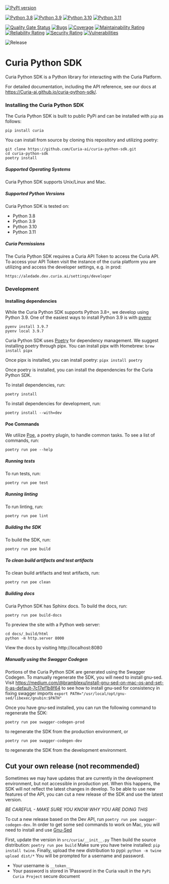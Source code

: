 [![PyPI version](https://badge.fury.io/py/curia.svg)](https://badge.fury.io/py/curia)

[![Python 3.8](https://img.shields.io/badge/python-3.8-blue.svg)](https://www.python.org/downloads/release/python-380/)
[![Python 3.9](https://img.shields.io/badge/python-3.9-blue.svg)](https://www.python.org/downloads/release/python-390/)
[![Python 3.10](https://img.shields.io/badge/python-3.10-blue.svg)](https://www.python.org/downloads/release/python-3100/)
[![Python 3.11](https://img.shields.io/badge/python-3.11-blue.svg)](https://www.python.org/downloads/release/python-3110/)

[![Quality Gate Status](https://sonarcloud.io/api/project_badges/measure?project=Curia-ai_curia-python-sdk&metric=alert_status&token=e6d33fff8f3c9375c06d3b3deba711b1891c0b0b)](https://sonarcloud.io/dashboard?id=Curia-ai_curia-python-sdk)
[![Bugs](https://sonarcloud.io/api/project_badges/measure?project=Curia-ai_curia-python-sdk&metric=bugs&token=e6d33fff8f3c9375c06d3b3deba711b1891c0b0b)](https://sonarcloud.io/dashboard?id=Curia-ai_curia-python-sdk)
[![Coverage](https://sonarcloud.io/api/project_badges/measure?project=Curia-ai_curia-python-sdk&metric=coverage&token=e6d33fff8f3c9375c06d3b3deba711b1891c0b0b)](https://sonarcloud.io/dashboard?id=Curia-ai_curia-python-sdk)
[![Maintainability Rating](https://sonarcloud.io/api/project_badges/measure?project=Curia-ai_curia-python-sdk&metric=sqale_rating&token=e6d33fff8f3c9375c06d3b3deba711b1891c0b0b)](https://sonarcloud.io/dashboard?id=Curia-ai_curia-python-sdk)
[![Reliability Rating](https://sonarcloud.io/api/project_badges/measure?project=Curia-ai_curia-python-sdk&metric=reliability_rating&token=e6d33fff8f3c9375c06d3b3deba711b1891c0b0b)](https://sonarcloud.io/dashboard?id=Curia-ai_curia-python-sdk)
[![Security Rating](https://sonarcloud.io/api/project_badges/measure?project=Curia-ai_curia-python-sdk&metric=security_rating&token=e6d33fff8f3c9375c06d3b3deba711b1891c0b0b)](https://sonarcloud.io/dashboard?id=Curia-ai_curia-python-sdk)
[![Vulnerabilities](https://sonarcloud.io/api/project_badges/measure?project=Curia-ai_curia-python-sdk&metric=vulnerabilities&token=e6d33fff8f3c9375c06d3b3deba711b1891c0b0b)](https://sonarcloud.io/dashboard?id=Curia-ai_curia-python-sdk)

![Release](https://github.com/Curia-ai/curia-python-sdk/workflows/Release%20Workflow/badge.svg)

# Curia Python SDK
Curia Python SDK is a Python library for interacting with the Curia Platform.

For detailed documentation, including the API reference, see our docs at https://Curia-ai.github.io/curia-python-sdk/.

### Installing the Curia Python SDK
The Curia Python SDK is built to public PyPi and can be installed with `pip` as follows: 
```
pip install curia
```

You can install from source by cloning this repository and utilizing poetry:
```
git clone https://github.com/Curia-ai/curia-python-sdk.git
cd curia-python-sdk
poetry install
```

##### Supported Operating Systems
Curia Python SDK supports Unix/Linux and Mac.

##### Supported Python Versions
Curia Python SDK is tested on:
- Python 3.8
- Python 3.9
- Python 3.10
- Python 3.11

##### Curia Permissions
The Curia Python SDK requires a Curia API Token to access the Curia API. To access your API Token visit the instance
of the curia platform you are utilizing and access the developer settings, e.g. in prod:
```
https://aledade.dev.curia.ai/settings/developer
```

### Development
#### Installing dependencies
While the Curia Python SDK supports Python 3.8+, we develop using Python 3.9. One of the easiest ways to install Python 3.9 is with [pyenv](https://github.com/pyenv/pyenv)
```
pyenv install 3.9.7
pyenv local 3.9.7
```

Curia Python SDK uses [Poetry](https://python-poetry.org/) for dependency management. We suggest installing poetry 
through pipx. You can install pipx with Homebrew:
```brew install pipx```

Once pipx is installed, you can install poetry:
```pipx install poetry```

Once poetry is installed, you can install the dependencies for the Curia Python SDK.

To install dependencies, run:
```
poetry install
```

To install dependencies for development, run:
```
poetry install --with=dev
```

#### Poe Commands
We utilize [Poe](https://poethepoet.natn.io/index.html), a poetry plugin, to handle common tasks. To see a list of commands, run:
```
poetry run poe --help
```

##### Running tests

To run tests, run:
```
poetry run poe test
```

##### Running linting
To run linting, run:
```
poetry run poe lint
```

##### Building the SDK
To build the SDK, run:
```
poetry run poe build
```

##### To clean build artifacts and test artifacts
To clean build artifacts and test artifacts, run:
```
poetry run poe clean
```

##### Building docs
Curia Python SDK has Sphinx docs.
To build the docs, run:
```
poetry run poe build-docs
```

To preview the site with a Python web server:
```
cd docs/_build/html
python -m http.server 8000
```
View the docs by visiting http://localhost:8080

##### Manually using the Swagger Codegen

Portions of the Curia Python SDK are generated using the Swagger Codegen. To manually regenerate the SDK, you will need
to install gnu-sed. Visit https://medium.com/@bramblexu/install-gnu-sed-on-mac-os-and-set-it-as-default-7c17ef1b8f64 to see how to install gnu-sed for consistency in fixing swagger imports
```export PATH="/usr/local/opt/gnu-sed/libexec/gnubin:$PATH"```

Once you have gnu-sed installed, you can run the following command to regenerate the SDK:
```
poetry run poe swagger-codegen-prod
```
to regenerate the SDK from the production environment, or
```
poetry run poe swagger-codegen-dev
```
to regenerate the SDK from the development environment.


## Cut your own release (not recommended)
Sometimes we may have updates that are currently in the development environment, 
but not accessible in production yet.  When this happens, the SDK will not reflect
the latest changes in develop.  To be able to use new features of the API, you can
cut a new release of the SDK and use the latest version.  

*BE CAREFUL - MAKE SURE YOU KNOW WHY YOU ARE DOING THIS* 

To cut a new release based on the Dev API, run `poetry run poe swagger-codegen-dev`.  In order 
to get some sed commands to work on Mac, you will need to install and use 
[Gnu-Sed](#use-gnu-sed)

First, update the version in `src/curia/__init__.py`
Then build the source distribution: `poetry run poe build`
Make sure you have twine installed: `pip install twine`.
Finally, upload the new distribution to pypi: `python -m twine upload dist/*`
You will be prompted for a username and password.  
- Your username is `__token__`
- Your password is stored in 1Password in the Curia vault in the `PyPi Curia Project` secure document
